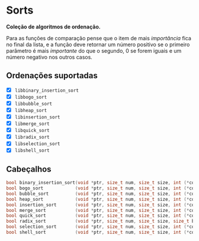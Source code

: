 # Sorts

**Coleção de algoritmos de ordenação.**

Para as funções de comparação pense que o item de mais *importância* fica no final da lista, e a função deve retornar um número positivo se o primeiro parâmetro é mais *importante* do que o segundo, 0 se forem iguais e um número negativo nos outros casos.

## Ordenações suportadas

- [x] `libbinary_insertion_sort`
- [x] `libbogo_sort`
- [x] `libbubble_sort`
- [x] `libheap_sort`
- [x] `libinsertion_sort`
- [x] `libmerge_sort`
- [x] `libquick_sort`
- [x] `libradix_sort`
- [x] `libselection_sort`
- [x] `libshell_sort`

## Cabeçalhos

```c
bool binary_insertion_sort(void *ptr, size_t num, size_t size, int (*compare)(const void *, const void *));
bool bogo_sort            (void *ptr, size_t num, size_t size, int (*compare)(const void *, const void *));
bool bubble_sort          (void *ptr, size_t num, size_t size, int (*compare)(const void *, const void *));
bool heap_sort            (void *ptr, size_t num, size_t size, int (*compare)(const void *, const void *));
bool insertion_sort       (void *ptr, size_t num, size_t size, int (*compare)(const void *, const void *));
bool merge_sort           (void *ptr, size_t num, size_t size, int (*compare)(const void *, const void *));
bool quick_sort           (void *ptr, size_t num, size_t size, int (*compare)(const void *, const void *));
bool radix_sort           (void *ptr, size_t num, size_t size, size_t buckets, size_t iterations, int (*categorize)(const void *, size_t));
bool selection_sort       (void *ptr, size_t num, size_t size, int (*compare)(const void *, const void *));
bool shell_sort           (void *ptr, size_t num, size_t size, int (*compare)(const void *, const void *));
```
